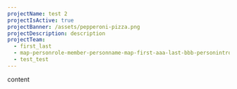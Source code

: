```yaml
---
projectName: test 2
projectIsActive: true
projectBanner: /assets/pepperoni-pizza.png
projectDescription: description
projectTeam:
  - first_last
  - map-personrole-member-personname-map-first-aaa-last-bbb-personintro-ccc
  - test_test
---
```

content